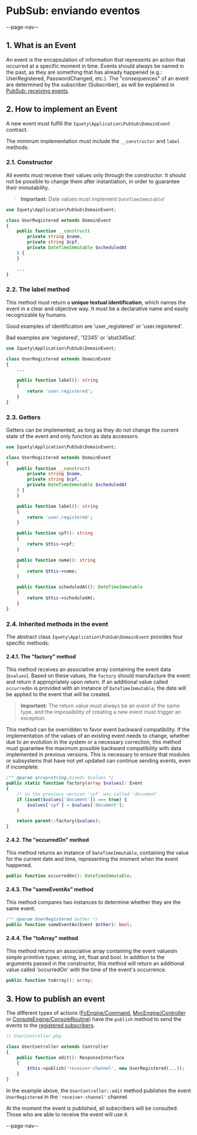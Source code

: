 # PubSub: enviando eventos

--page-nav--

## 1. What is an Event

An event is the encapsulation of information that represents an action that
occurred at a specific moment in time. Events should always be named in the past,
as they are something that has already happened (e.g.: UserRegistered, PasswordChanged,
etc.). The "consequences" of an event are determined by the subscriber (Subscriber),
as will be explained in [PubSub: receiving events](12-pubsub-receiving-events.md).

## 2. How to implement an Event

A new event must fulfill the `Iquety\Application\PubSub\DomainEvent` contract.

The minimum implementation must include the `__constructor` and `label` methods:

### 2.1. Constructor

All events must receive their values ​​only through the constructor. It should not
be possible to change them after instantiation, in order to guarantee their
immutability.

> **Important:** Date values ​​must implement `DateTimeImmutable`!

```php
use Iquety\Application\PubSub\DomainEvent;

class UserRegistered extends DomainEvent
{
    public function __construct(
        private string $name,
        private string $cpf,
        private DateTimeImmutable $scheduledAt
    ) {
    }

    ...
}
```

### 2.2. The label method

This method must return a **unique textual identification**, which names the
event in a clear and objective way. It must be a declarative name and easily
recognizable by humans.

Good examples of identification are 'user_registered' or 'user.registered'.

Bad examples are 'registered', '12345' or 'abst345sd'.

```php
use Iquety\Application\PubSub\DomainEvent;

class UserRegistered extends DomainEvent
{
    ...

    public function label(): string
    {
        return 'user.registered';
    }
}
```

### 2.3. Getters

Getters can be implemented, as long as they do not change the current state of
the event and only function as data accessors.

```php
use Iquety\Application\PubSub\DomainEvent;

class UserRegistered extends DomainEvent
{
    public function __construct(
        private string $name,
        private string $cpf,
        private DateTimeImmutable $scheduledAt
    ) {
    }

    public function label(): string
    {
        return 'user.registered';
    }

    public function cpf(): string
    {
        return $this->cpf;
    }

    public function name(): string
    {
        return $this->name;
    }

    public function scheduledAt(): DateTimeImmutable
    {
        return $this->scheduledAt;
    }
}
```

### 2.4. Inherited methods in the event

The abstract class `Iquety\Application\PubSub\DomainEvent` provides four
specific methods:

#### 2.4.1. The "factory" method

This method receives an associative array containing the event data (`$values`).
Based on these values, the `factory` should manufacture the event and return it
appropriately upon return. If an additional value called `occurredOn` is provided
with an instance of `DateTimeImmutable`, the date will be applied to the event
that will be created.

> **Important:** The return value must always be an event of the same type, and
the impossibility of creating a new event must trigger an exception.

This method can be overridden to favor event backward compatibility. If the
implementation of the values ​​of an existing event needs to change, whether due
to an evolution in the system or a necessary correction, this method must guarantee
the maximum possible backward compatibility with data implemented in previous
versions. This is necessary to ensure that modules or subsystems that have not
yet updated can continue sending events, even if incomplete.

```php
/** @param array<string,mixed> $values */
public static function factory(array $values): Event
{
    // in the previous version 'cpf' was called 'document'
    if (isset($values['document']) === true) {
        $values['cpf'] = $values['document'];
    }

    return parent::factory($values);
}
```

#### 2.4.2. The "occurredOn" method

This method returns an instance of `DateTimeImmutable`, containing the value for
the current date and time, representing the moment when the event happened.

```php
public function occurredOn(): DateTimeImmutable;
```

#### 2.4.3. The "sameEventAs" method

This method compares two instances to determine whether they are the same event.

```php
/** @param UserRegistered $other */
public function sameEventAs(Event $other): bool;
```

#### 2.4.4. The "toArray" method

This method returns an associative array containing the event values ​​in simple
primitive types: string, int, float and bool. In addition to the arguments passed
in the constructor, this method will return an additional value called 'occurredOn'
with the time of the event's occurrence.

```php
public function toArray(): array;
```

## 3. How to publish an event

The different types of actions ([FcEngine/Command](06-fc-engine.md), [MvcEngine/Controller](05-mvc-engine.md) or [ConsoleEngine/ConsoleRoutine](07-console-engine.md)) have
the `publish` method to send the events to the
[registered subscribers](12-pubsub-receiving-events.md).

```php
// UserController.php

class UserController extends Controller
{
    public function edit(): ResponseInterface
    {
        $this->publish('receiver-channel', new UserRegistered(...));
    }
}
```

In the example above, the `UserController::edit` method publishes the event
`UserRegistered` in the `'receiver-channel'` channel.

At the moment the event is published, all subscribers will be consulted.
Those who are able to receive the event will use it.

--page-nav--
